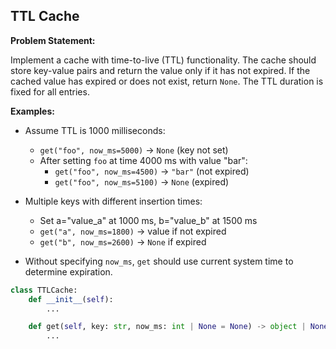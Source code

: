 ## TTL Cache

**Problem Statement:**

Implement a cache with time-to-live (TTL) functionality. The cache should store key-value pairs and return the value only if it has not expired. If the cached value has expired or does not exist, return `None`. The TTL duration is fixed for all entries.

**Examples:**

- Assume TTL is 1000 milliseconds:
  - `get("foo", now_ms=5000)` -> `None` (key not set)
  - After setting `foo` at time 4000 ms with value "bar":
    - `get("foo", now_ms=4500)` -> `"bar"` (not expired)
    - `get("foo", now_ms=5100)` -> `None` (expired)

- Multiple keys with different insertion times:
  - Set a="value_a" at 1000 ms, b="value_b" at 1500 ms
  - `get("a", now_ms=1800)` -> value if not expired
  - `get("b", now_ms=2600)` -> `None` if expired

- Without specifying `now_ms`, `get` should use current system time to determine expiration.

```python
class TTLCache:
    def __init__(self):
        ...

    def get(self, key: str, now_ms: int | None = None) -> object | None:
        ...
```
